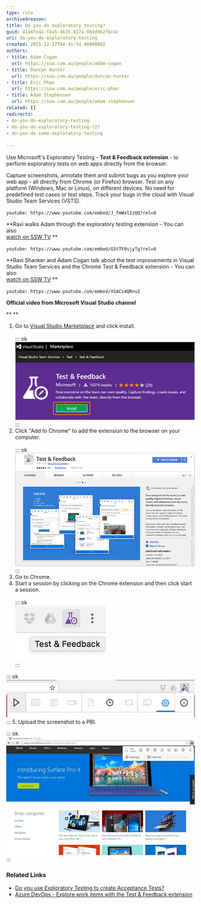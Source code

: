```yaml
---
type: rule
archivedreason: 
title: Do you do exploratory testing?
guid: 41a4fe42-f4a5-4635-817a-084d9b2fbc4c
uri: do-you-do-exploratory-testing
created: 2015-12-17T04:41:54.0000000Z
authors:
- title: Adam Cogan
  url: https://ssw.com.au/people/adam-cogan
- title: Duncan Hunter
  url: https://ssw.com.au/people/duncan-hunter
- title: Eric Phan
  url: https://ssw.com.au/people/eric-phan
- title: Adam Stephensen
  url: https://ssw.com.au/people/adam-stephensen
related: []
redirects:
- do-you-do-exploratory-testing
- do-you-do-exploratory-testing-(2)
- do-you-do-some-exploratory-testing

---
```


Use Microsoft's Exploratory Testing -  **Test & Feedback extension** - to perform exploratory tests on web apps directly from the browser.

 Capture screenshots, annotate them and submit bugs as you explore your web app - all directly from Chrome (or Firefox) browser. Test on any platform (Windows, Mac or Linux), on different devices. No need for predefined test cases or test steps. Track your bugs in the cloud with Visual Studio Team Services (VSTS).

<!--endintro-->



`youtube: https://www.youtube.com/embed/J_fmWxl1zUQ?rel=0`
 


 **Ravi walks Adam through the exploratory testing extension - You can also <br>   [watch on SSW TV](http://tv.ssw.com/6664/exploratory-testing-extension-for-visual-studio-adam-cogans-interview-with-ravi-shanker)
** 


`youtube: https://www.youtube.com/embed/G5tTF0sjyTg?rel=0`
 
 **Ravi Shanker and Adam Cogan talk about the test improvements in Visual Studio Team Services and the Chrome Test & Feedback extension  - You can also <br>      [watch on SSW TV](https://tv.ssw.com/6873/vs-test-feedback-chrome-extension-with-product-owner-ravi-shanker-microsoft-seattle-2017)
** 



`youtube: https://www.youtube.com/embed/VSACs4QRnuI`
 
 **Official video from Microsoft Visual Studio channel** 

**
** 

1. Go to [Visual Studio Marketplace](https://marketplace.visualstudio.com/items?itemName=ms.vss-exploratorytesting-web) and click install. <br>      
::: ok  
![Figure: Microsoft Test & Feedback (was Exploratory Testing) extension](exploratory-test-extension-install.png)  
:::
2. Click "Add to Chrome" to add the extension to the browser on your computer. <br>      
::: ok  
![Figure: Chrome Web Store page for Test & Feedback extension](exploratory-test-extension-add.png)  
:::
3. Go to Chrome.
4. Start a session by clicking on the Chrome extension and then click start a session. <br>      
::: ok  
![Figure: Chrome extension icon](exploratory-test-extension-icon.png)  
:::  

::: ok  
![Figure: Test & Feedback start session button](exploratory-test-extension-start.png)  
:::
5. Upload the screenshot to a PBI. <br>          

::: ok  
![Figure: PBI in Visual Studio Team Services (VSTS) showing the screenshot](pbi-screenshot.jpg)  
:::


### Related Links


* [Do you use Exploratory Testing to create Acceptance Tests?](/do-you-use-exploratory-testing-to-create-acceptance-tests)
* [Azure DevOps - Explore work items with the Test & Feedback extension](https://docs.microsoft.com/en-us/azure/devops/test/explore-workitems-exploratory-testing)
